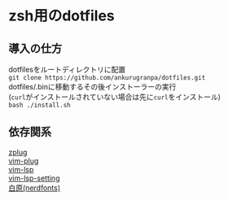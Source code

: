 # zsh用のdotfiles
## 導入の仕方  
dotfilesをルートディレクトリに配置   
`git clone https://github.com/ankurugranpa/dotfiles.git`  
dotfiles/.binに移動するその後インストーラーの実行  
(`curl`がインストールされていない場合は先に`curl`をインストール)  
`bash ./install.sh`  
## 依存関系   
[zplug](https://github.com/zplug/zplug)  
[vim-plug](https://github.com/junegunn/vim-plug)  
[vim-lsp](https://github.com/prabirshrestha/vim-lsp)  
[vim-lsp-setting](https://github.com/mattn/vim-lsp-settings)   
[白原(nerdfonts)](https://github.com/yuru7/HackGen)
